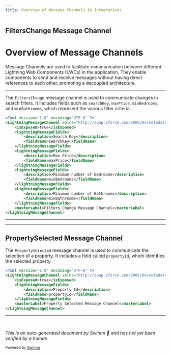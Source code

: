 ```yaml
---
title: Overview of Message Channels in Integrations
---
```

## FiltersChange Message Channel

# Overview of Message Channels

Message Channels are used to facilitate communication between different Lightning Web Components (LWCs) in the application. They enable components to send and receive messages without having direct references to each other, promoting a decoupled architecture.

<SwmSnippet path="/force-app/main/default/messageChannels/FiltersChange.messageChannel-meta.xml" line="1">

---

The `FiltersChange` message channel is used to communicate changes in search filters. It includes fields such as <SwmToken path="force-app/main/default/messageChannels/FiltersChange.messageChannel-meta.xml" pos="6:4:4" line-data="        &lt;fieldName&gt;searchKey&lt;/fieldName&gt;">`searchKey`</SwmToken>, <SwmToken path="force-app/main/default/messageChannels/FiltersChange.messageChannel-meta.xml" pos="10:4:4" line-data="        &lt;fieldName&gt;maxPrice&lt;/fieldName&gt;">`maxPrice`</SwmToken>, <SwmToken path="force-app/main/default/messageChannels/FiltersChange.messageChannel-meta.xml" pos="14:4:4" line-data="        &lt;fieldName&gt;minBedrooms&lt;/fieldName&gt;">`minBedrooms`</SwmToken>, and <SwmToken path="force-app/main/default/messageChannels/FiltersChange.messageChannel-meta.xml" pos="18:4:4" line-data="        &lt;fieldName&gt;minBathrooms&lt;/fieldName&gt;">`minBathrooms`</SwmToken>, which represent the various filter criteria.

```xml
<?xml version="1.0" encoding="UTF-8" ?>
<LightningMessageChannel xmlns="http://soap.sforce.com/2006/04/metadata">
    <isExposed>true</isExposed>
    <lightningMessageFields>
        <description>Search Key</description>
        <fieldName>searchKey</fieldName>
    </lightningMessageFields>
    <lightningMessageFields>
        <description>Max Price</description>
        <fieldName>maxPrice</fieldName>
    </lightningMessageFields>
    <lightningMessageFields>
        <description>Minimum number of Bedrooms</description>
        <fieldName>minBedrooms</fieldName>
    </lightningMessageFields>
    <lightningMessageFields>
        <description>Minimum number of Bathrooms</description>
        <fieldName>minBathrooms</fieldName>
    </lightningMessageFields>
    <masterLabel>Filters Change Message Channel</masterLabel>
</LightningMessageChannel>
```

---

</SwmSnippet>

<SwmSnippet path="/force-app/main/default/messageChannels/PropertySelected.messageChannel-meta.xml" line="1">

---

## PropertySelected Message Channel

The `PropertySelected` message channel is used to communicate the selection of a property. It includes a field called <SwmToken path="force-app/main/default/messageChannels/PropertySelected.messageChannel-meta.xml" pos="6:4:4" line-data="        &lt;fieldName&gt;propertyId&lt;/fieldName&gt;">`propertyId`</SwmToken>, which identifies the selected property.

```xml
<?xml version="1.0" encoding="UTF-8" ?>
<LightningMessageChannel xmlns="http://soap.sforce.com/2006/04/metadata">
    <isExposed>true</isExposed>
    <lightningMessageFields>
        <description>Property Id</description>
        <fieldName>propertyId</fieldName>
    </lightningMessageFields>
    <masterLabel>Property Selected Message Channel</masterLabel>
</LightningMessageChannel>
```

---

</SwmSnippet>

&nbsp;

*This is an auto-generated document by Swimm 🌊 and has not yet been verified by a human*

<SwmMeta version="3.0.0" repo-id="Z2l0aHViJTNBJTNBZHJlYW1ob3VzZS1sd2MlM0ElM0FTd2ltbS1EZW1v" repo-name="dreamhouse-lwc"><sup>Powered by [Swimm](/)</sup></SwmMeta>
